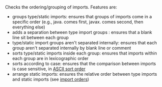 Checks the ordering/grouping of imports. Features are:

-   groups type/static imports: ensures that groups of imports come in a
    specific order (e.g., java. comes first, javax. comes second, then
    everything else)
-   adds a separation between type import groups : ensures that a blank
    line sit between each group
-   type/static import groups aren\'t separated internally: ensures that
    each group aren\'t separated internally by blank line or comment
-   sorts type/static imports inside each group: ensures that imports
    within each group are in lexicographic order
-   sorts according to case: ensures that the comparison between imports
    is case sensitive, in [ASCII sort
    order](https://en.wikipedia.org/wiki/ASCII#Order)
-   arrange static imports: ensures the relative order between type
    imports and static imports (see [import
    orders](https://checkstyle.org/property_types.html#importOrder))
